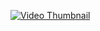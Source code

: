 [![Video Thumbnail](https://drive.google.com/uc?export=view&id=1WujbLouiBdpRaRPEz1X1kk8kfZuE3aUG)](https://drive.google.com/file/d/1f2gDoKxhfWzkBieqphgwFZPozWKFFZuP/view?usp=drive_link)
